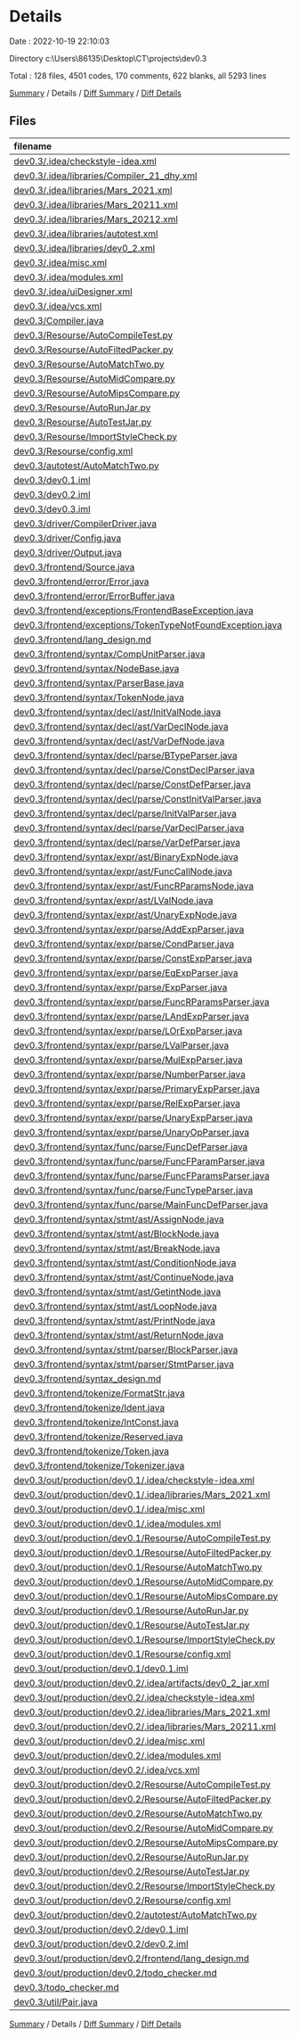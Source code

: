 # Details

Date : 2022-10-19 22:10:03

Directory c:\\Users\\86135\\Desktop\\CT\\projects\\dev0.3

Total : 128 files,  4501 codes, 170 comments, 622 blanks, all 5293 lines

[Summary](results.md) / Details / [Diff Summary](diff.md) / [Diff Details](diff-details.md)

## Files
| filename | language | code | comment | blank | total |
| :--- | :--- | ---: | ---: | ---: | ---: |
| [dev0.3/.idea/checkstyle-idea.xml](/dev0.3/.idea/checkstyle-idea.xml) | XML | 16 | 0 | 0 | 16 |
| [dev0.3/.idea/libraries/Compiler_21_dhy.xml](/dev0.3/.idea/libraries/Compiler_21_dhy.xml) | XML | 9 | 0 | 0 | 9 |
| [dev0.3/.idea/libraries/Mars_2021.xml](/dev0.3/.idea/libraries/Mars_2021.xml) | XML | 9 | 0 | 0 | 9 |
| [dev0.3/.idea/libraries/Mars_20211.xml](/dev0.3/.idea/libraries/Mars_20211.xml) | XML | 9 | 0 | 0 | 9 |
| [dev0.3/.idea/libraries/Mars_20212.xml](/dev0.3/.idea/libraries/Mars_20212.xml) | XML | 9 | 0 | 0 | 9 |
| [dev0.3/.idea/libraries/autotest.xml](/dev0.3/.idea/libraries/autotest.xml) | XML | 11 | 0 | 0 | 11 |
| [dev0.3/.idea/libraries/dev0_2.xml](/dev0.3/.idea/libraries/dev0_2.xml) | XML | 9 | 0 | 0 | 9 |
| [dev0.3/.idea/misc.xml](/dev0.3/.idea/misc.xml) | XML | 11 | 0 | 0 | 11 |
| [dev0.3/.idea/modules.xml](/dev0.3/.idea/modules.xml) | XML | 8 | 0 | 0 | 8 |
| [dev0.3/.idea/uiDesigner.xml](/dev0.3/.idea/uiDesigner.xml) | XML | 124 | 0 | 0 | 124 |
| [dev0.3/.idea/vcs.xml](/dev0.3/.idea/vcs.xml) | XML | 6 | 0 | 0 | 6 |
| [dev0.3/Compiler.java](/dev0.3/Compiler.java) | Java | 12 | 0 | 4 | 16 |
| [dev0.3/Resourse/AutoCompileTest.py](/dev0.3/Resourse/AutoCompileTest.py) | Python | 49 | 3 | 3 | 55 |
| [dev0.3/Resourse/AutoFiltedPacker.py](/dev0.3/Resourse/AutoFiltedPacker.py) | Python | 31 | 0 | 5 | 36 |
| [dev0.3/Resourse/AutoMatchTwo.py](/dev0.3/Resourse/AutoMatchTwo.py) | Python | 57 | 4 | 6 | 67 |
| [dev0.3/Resourse/AutoMidCompare.py](/dev0.3/Resourse/AutoMidCompare.py) | Python | 55 | 6 | 4 | 65 |
| [dev0.3/Resourse/AutoMipsCompare.py](/dev0.3/Resourse/AutoMipsCompare.py) | Python | 77 | 7 | 4 | 88 |
| [dev0.3/Resourse/AutoRunJar.py](/dev0.3/Resourse/AutoRunJar.py) | Python | 28 | 1 | 3 | 32 |
| [dev0.3/Resourse/AutoTestJar.py](/dev0.3/Resourse/AutoTestJar.py) | Python | 40 | 2 | 3 | 45 |
| [dev0.3/Resourse/ImportStyleCheck.py](/dev0.3/Resourse/ImportStyleCheck.py) | Python | 26 | 0 | 3 | 29 |
| [dev0.3/Resourse/config.xml](/dev0.3/Resourse/config.xml) | XML | 149 | 10 | 10 | 169 |
| [dev0.3/autotest/AutoMatchTwo.py](/dev0.3/autotest/AutoMatchTwo.py) | Python | 65 | 4 | 6 | 75 |
| [dev0.3/dev0.1.iml](/dev0.3/dev0.1.iml) | XML | 22 | 0 | 0 | 22 |
| [dev0.3/dev0.2.iml](/dev0.3/dev0.2.iml) | XML | 22 | 0 | 0 | 22 |
| [dev0.3/dev0.3.iml](/dev0.3/dev0.3.iml) | XML | 22 | 0 | 0 | 22 |
| [dev0.3/driver/CompilerDriver.java](/dev0.3/driver/CompilerDriver.java) | Java | 31 | 2 | 6 | 39 |
| [dev0.3/driver/Config.java](/dev0.3/driver/Config.java) | Java | 102 | 2 | 17 | 121 |
| [dev0.3/driver/Output.java](/dev0.3/driver/Output.java) | Java | 35 | 0 | 11 | 46 |
| [dev0.3/frontend/Source.java](/dev0.3/frontend/Source.java) | Java | 51 | 0 | 14 | 65 |
| [dev0.3/frontend/error/Error.java](/dev0.3/frontend/error/Error.java) | Java | 56 | 0 | 15 | 71 |
| [dev0.3/frontend/error/ErrorBuffer.java](/dev0.3/frontend/error/ErrorBuffer.java) | Java | 21 | 0 | 9 | 30 |
| [dev0.3/frontend/exceptions/FrontendBaseException.java](/dev0.3/frontend/exceptions/FrontendBaseException.java) | Java | 9 | 0 | 3 | 12 |
| [dev0.3/frontend/exceptions/TokenTypeNotFoundException.java](/dev0.3/frontend/exceptions/TokenTypeNotFoundException.java) | Java | 6 | 0 | 3 | 9 |
| [dev0.3/frontend/lang_design.md](/dev0.3/frontend/lang_design.md) | Markdown | 162 | 0 | 20 | 182 |
| [dev0.3/frontend/syntax/CompUnitParser.java](/dev0.3/frontend/syntax/CompUnitParser.java) | Java | 51 | 1 | 4 | 56 |
| [dev0.3/frontend/syntax/NodeBase.java](/dev0.3/frontend/syntax/NodeBase.java) | Java | 54 | 0 | 12 | 66 |
| [dev0.3/frontend/syntax/ParserBase.java](/dev0.3/frontend/syntax/ParserBase.java) | Java | 79 | 4 | 22 | 105 |
| [dev0.3/frontend/syntax/TokenNode.java](/dev0.3/frontend/syntax/TokenNode.java) | Java | 14 | 0 | 6 | 20 |
| [dev0.3/frontend/syntax/decl/ast/InitValNode.java](/dev0.3/frontend/syntax/decl/ast/InitValNode.java) | Java | 12 | 0 | 6 | 18 |
| [dev0.3/frontend/syntax/decl/ast/VarDeclNode.java](/dev0.3/frontend/syntax/decl/ast/VarDeclNode.java) | Java | 15 | 4 | 6 | 25 |
| [dev0.3/frontend/syntax/decl/ast/VarDefNode.java](/dev0.3/frontend/syntax/decl/ast/VarDefNode.java) | Java | 17 | 0 | 6 | 23 |
| [dev0.3/frontend/syntax/decl/parse/BTypeParser.java](/dev0.3/frontend/syntax/decl/parse/BTypeParser.java) | Java | 17 | 0 | 4 | 21 |
| [dev0.3/frontend/syntax/decl/parse/ConstDeclParser.java](/dev0.3/frontend/syntax/decl/parse/ConstDeclParser.java) | Java | 29 | 1 | 6 | 36 |
| [dev0.3/frontend/syntax/decl/parse/ConstDefParser.java](/dev0.3/frontend/syntax/decl/parse/ConstDefParser.java) | Java | 35 | 1 | 6 | 42 |
| [dev0.3/frontend/syntax/decl/parse/ConstInitValParser.java](/dev0.3/frontend/syntax/decl/parse/ConstInitValParser.java) | Java | 38 | 1 | 6 | 45 |
| [dev0.3/frontend/syntax/decl/parse/InitValParser.java](/dev0.3/frontend/syntax/decl/parse/InitValParser.java) | Java | 38 | 1 | 6 | 45 |
| [dev0.3/frontend/syntax/decl/parse/VarDeclParser.java](/dev0.3/frontend/syntax/decl/parse/VarDeclParser.java) | Java | 25 | 1 | 6 | 32 |
| [dev0.3/frontend/syntax/decl/parse/VarDefParser.java](/dev0.3/frontend/syntax/decl/parse/VarDefParser.java) | Java | 33 | 1 | 6 | 40 |
| [dev0.3/frontend/syntax/expr/ast/BinaryExpNode.java](/dev0.3/frontend/syntax/expr/ast/BinaryExpNode.java) | Java | 17 | 2 | 6 | 25 |
| [dev0.3/frontend/syntax/expr/ast/FuncCallNode.java](/dev0.3/frontend/syntax/expr/ast/FuncCallNode.java) | Java | 14 | 1 | 5 | 20 |
| [dev0.3/frontend/syntax/expr/ast/FuncRParamsNode.java](/dev0.3/frontend/syntax/expr/ast/FuncRParamsNode.java) | Java | 12 | 1 | 5 | 18 |
| [dev0.3/frontend/syntax/expr/ast/LValNode.java](/dev0.3/frontend/syntax/expr/ast/LValNode.java) | Java | 15 | 1 | 6 | 22 |
| [dev0.3/frontend/syntax/expr/ast/UnaryExpNode.java](/dev0.3/frontend/syntax/expr/ast/UnaryExpNode.java) | Java | 13 | 0 | 5 | 18 |
| [dev0.3/frontend/syntax/expr/parse/AddExpParser.java](/dev0.3/frontend/syntax/expr/parse/AddExpParser.java) | Java | 24 | 1 | 8 | 33 |
| [dev0.3/frontend/syntax/expr/parse/CondParser.java](/dev0.3/frontend/syntax/expr/parse/CondParser.java) | Java | 11 | 1 | 4 | 16 |
| [dev0.3/frontend/syntax/expr/parse/ConstExpParser.java](/dev0.3/frontend/syntax/expr/parse/ConstExpParser.java) | Java | 11 | 1 | 4 | 16 |
| [dev0.3/frontend/syntax/expr/parse/EqExpParser.java](/dev0.3/frontend/syntax/expr/parse/EqExpParser.java) | Java | 24 | 1 | 8 | 33 |
| [dev0.3/frontend/syntax/expr/parse/ExpParser.java](/dev0.3/frontend/syntax/expr/parse/ExpParser.java) | Java | 12 | 1 | 3 | 16 |
| [dev0.3/frontend/syntax/expr/parse/FuncRParamsParser.java](/dev0.3/frontend/syntax/expr/parse/FuncRParamsParser.java) | Java | 20 | 0 | 6 | 26 |
| [dev0.3/frontend/syntax/expr/parse/LAndExpParser.java](/dev0.3/frontend/syntax/expr/parse/LAndExpParser.java) | Java | 24 | 1 | 8 | 33 |
| [dev0.3/frontend/syntax/expr/parse/LOrExpParser.java](/dev0.3/frontend/syntax/expr/parse/LOrExpParser.java) | Java | 24 | 1 | 8 | 33 |
| [dev0.3/frontend/syntax/expr/parse/LValParser.java](/dev0.3/frontend/syntax/expr/parse/LValParser.java) | Java | 28 | 1 | 7 | 36 |
| [dev0.3/frontend/syntax/expr/parse/MulExpParser.java](/dev0.3/frontend/syntax/expr/parse/MulExpParser.java) | Java | 24 | 2 | 8 | 34 |
| [dev0.3/frontend/syntax/expr/parse/NumberParser.java](/dev0.3/frontend/syntax/expr/parse/NumberParser.java) | Java | 18 | 1 | 5 | 24 |
| [dev0.3/frontend/syntax/expr/parse/PrimaryExpParser.java](/dev0.3/frontend/syntax/expr/parse/PrimaryExpParser.java) | Java | 26 | 1 | 5 | 32 |
| [dev0.3/frontend/syntax/expr/parse/RelExpParser.java](/dev0.3/frontend/syntax/expr/parse/RelExpParser.java) | Java | 24 | 1 | 8 | 33 |
| [dev0.3/frontend/syntax/expr/parse/UnaryExpParser.java](/dev0.3/frontend/syntax/expr/parse/UnaryExpParser.java) | Java | 50 | 1 | 9 | 60 |
| [dev0.3/frontend/syntax/expr/parse/UnaryOpParser.java](/dev0.3/frontend/syntax/expr/parse/UnaryOpParser.java) | Java | 18 | 0 | 6 | 24 |
| [dev0.3/frontend/syntax/func/parse/FuncDefParser.java](/dev0.3/frontend/syntax/func/parse/FuncDefParser.java) | Java | 26 | 1 | 4 | 31 |
| [dev0.3/frontend/syntax/func/parse/FuncFParamParser.java](/dev0.3/frontend/syntax/func/parse/FuncFParamParser.java) | Java | 28 | 1 | 4 | 33 |
| [dev0.3/frontend/syntax/func/parse/FuncFParamsParser.java](/dev0.3/frontend/syntax/func/parse/FuncFParamsParser.java) | Java | 14 | 1 | 4 | 19 |
| [dev0.3/frontend/syntax/func/parse/FuncTypeParser.java](/dev0.3/frontend/syntax/func/parse/FuncTypeParser.java) | Java | 14 | 1 | 4 | 19 |
| [dev0.3/frontend/syntax/func/parse/MainFuncDefParser.java](/dev0.3/frontend/syntax/func/parse/MainFuncDefParser.java) | Java | 25 | 1 | 4 | 30 |
| [dev0.3/frontend/syntax/stmt/ast/AssignNode.java](/dev0.3/frontend/syntax/stmt/ast/AssignNode.java) | Java | 13 | 0 | 5 | 18 |
| [dev0.3/frontend/syntax/stmt/ast/BlockNode.java](/dev0.3/frontend/syntax/stmt/ast/BlockNode.java) | Java | 11 | 0 | 5 | 16 |
| [dev0.3/frontend/syntax/stmt/ast/BreakNode.java](/dev0.3/frontend/syntax/stmt/ast/BreakNode.java) | Java | 7 | 0 | 3 | 10 |
| [dev0.3/frontend/syntax/stmt/ast/ConditionNode.java](/dev0.3/frontend/syntax/stmt/ast/ConditionNode.java) | Java | 16 | 0 | 5 | 21 |
| [dev0.3/frontend/syntax/stmt/ast/ContinueNode.java](/dev0.3/frontend/syntax/stmt/ast/ContinueNode.java) | Java | 7 | 0 | 3 | 10 |
| [dev0.3/frontend/syntax/stmt/ast/GetintNode.java](/dev0.3/frontend/syntax/stmt/ast/GetintNode.java) | Java | 11 | 0 | 5 | 16 |
| [dev0.3/frontend/syntax/stmt/ast/LoopNode.java](/dev0.3/frontend/syntax/stmt/ast/LoopNode.java) | Java | 13 | 0 | 5 | 18 |
| [dev0.3/frontend/syntax/stmt/ast/PrintNode.java](/dev0.3/frontend/syntax/stmt/ast/PrintNode.java) | Java | 15 | 0 | 6 | 21 |
| [dev0.3/frontend/syntax/stmt/ast/ReturnNode.java](/dev0.3/frontend/syntax/stmt/ast/ReturnNode.java) | Java | 11 | 0 | 5 | 16 |
| [dev0.3/frontend/syntax/stmt/parser/BlockParser.java](/dev0.3/frontend/syntax/stmt/parser/BlockParser.java) | Java | 35 | 1 | 4 | 40 |
| [dev0.3/frontend/syntax/stmt/parser/StmtParser.java](/dev0.3/frontend/syntax/stmt/parser/StmtParser.java) | Java | 168 | 13 | 11 | 192 |
| [dev0.3/frontend/syntax_design.md](/dev0.3/frontend/syntax_design.md) | Markdown | 149 | 0 | 7 | 156 |
| [dev0.3/frontend/tokenize/FormatStr.java](/dev0.3/frontend/tokenize/FormatStr.java) | Java | 15 | 0 | 5 | 20 |
| [dev0.3/frontend/tokenize/Ident.java](/dev0.3/frontend/tokenize/Ident.java) | Java | 9 | 0 | 4 | 13 |
| [dev0.3/frontend/tokenize/IntConst.java](/dev0.3/frontend/tokenize/IntConst.java) | Java | 12 | 0 | 5 | 17 |
| [dev0.3/frontend/tokenize/Reserved.java](/dev0.3/frontend/tokenize/Reserved.java) | Java | 6 | 0 | 2 | 8 |
| [dev0.3/frontend/tokenize/Token.java](/dev0.3/frontend/tokenize/Token.java) | Java | 120 | 3 | 20 | 143 |
| [dev0.3/frontend/tokenize/Tokenizer.java](/dev0.3/frontend/tokenize/Tokenizer.java) | Java | 123 | 6 | 19 | 148 |
| [dev0.3/out/production/dev0.1/.idea/checkstyle-idea.xml](/dev0.3/out/production/dev0.1/.idea/checkstyle-idea.xml) | XML | 16 | 0 | 0 | 16 |
| [dev0.3/out/production/dev0.1/.idea/libraries/Mars_2021.xml](/dev0.3/out/production/dev0.1/.idea/libraries/Mars_2021.xml) | XML | 9 | 0 | 0 | 9 |
| [dev0.3/out/production/dev0.1/.idea/misc.xml](/dev0.3/out/production/dev0.1/.idea/misc.xml) | XML | 11 | 0 | 0 | 11 |
| [dev0.3/out/production/dev0.1/.idea/modules.xml](/dev0.3/out/production/dev0.1/.idea/modules.xml) | XML | 8 | 0 | 0 | 8 |
| [dev0.3/out/production/dev0.1/Resourse/AutoCompileTest.py](/dev0.3/out/production/dev0.1/Resourse/AutoCompileTest.py) | Python | 49 | 3 | 3 | 55 |
| [dev0.3/out/production/dev0.1/Resourse/AutoFiltedPacker.py](/dev0.3/out/production/dev0.1/Resourse/AutoFiltedPacker.py) | Python | 31 | 0 | 5 | 36 |
| [dev0.3/out/production/dev0.1/Resourse/AutoMatchTwo.py](/dev0.3/out/production/dev0.1/Resourse/AutoMatchTwo.py) | Python | 47 | 3 | 3 | 53 |
| [dev0.3/out/production/dev0.1/Resourse/AutoMidCompare.py](/dev0.3/out/production/dev0.1/Resourse/AutoMidCompare.py) | Python | 55 | 6 | 4 | 65 |
| [dev0.3/out/production/dev0.1/Resourse/AutoMipsCompare.py](/dev0.3/out/production/dev0.1/Resourse/AutoMipsCompare.py) | Python | 77 | 7 | 4 | 88 |
| [dev0.3/out/production/dev0.1/Resourse/AutoRunJar.py](/dev0.3/out/production/dev0.1/Resourse/AutoRunJar.py) | Python | 28 | 1 | 3 | 32 |
| [dev0.3/out/production/dev0.1/Resourse/AutoTestJar.py](/dev0.3/out/production/dev0.1/Resourse/AutoTestJar.py) | Python | 40 | 2 | 3 | 45 |
| [dev0.3/out/production/dev0.1/Resourse/ImportStyleCheck.py](/dev0.3/out/production/dev0.1/Resourse/ImportStyleCheck.py) | Python | 26 | 0 | 3 | 29 |
| [dev0.3/out/production/dev0.1/Resourse/config.xml](/dev0.3/out/production/dev0.1/Resourse/config.xml) | XML | 149 | 10 | 10 | 169 |
| [dev0.3/out/production/dev0.1/dev0.1.iml](/dev0.3/out/production/dev0.1/dev0.1.iml) | XML | 22 | 0 | 0 | 22 |
| [dev0.3/out/production/dev0.2/.idea/artifacts/dev0_2_jar.xml](/dev0.3/out/production/dev0.2/.idea/artifacts/dev0_2_jar.xml) | XML | 8 | 0 | 0 | 8 |
| [dev0.3/out/production/dev0.2/.idea/checkstyle-idea.xml](/dev0.3/out/production/dev0.2/.idea/checkstyle-idea.xml) | XML | 16 | 0 | 0 | 16 |
| [dev0.3/out/production/dev0.2/.idea/libraries/Mars_2021.xml](/dev0.3/out/production/dev0.2/.idea/libraries/Mars_2021.xml) | XML | 9 | 0 | 0 | 9 |
| [dev0.3/out/production/dev0.2/.idea/libraries/Mars_20211.xml](/dev0.3/out/production/dev0.2/.idea/libraries/Mars_20211.xml) | XML | 9 | 0 | 0 | 9 |
| [dev0.3/out/production/dev0.2/.idea/misc.xml](/dev0.3/out/production/dev0.2/.idea/misc.xml) | XML | 11 | 0 | 0 | 11 |
| [dev0.3/out/production/dev0.2/.idea/modules.xml](/dev0.3/out/production/dev0.2/.idea/modules.xml) | XML | 8 | 0 | 0 | 8 |
| [dev0.3/out/production/dev0.2/.idea/vcs.xml](/dev0.3/out/production/dev0.2/.idea/vcs.xml) | XML | 6 | 0 | 0 | 6 |
| [dev0.3/out/production/dev0.2/Resourse/AutoCompileTest.py](/dev0.3/out/production/dev0.2/Resourse/AutoCompileTest.py) | Python | 49 | 3 | 3 | 55 |
| [dev0.3/out/production/dev0.2/Resourse/AutoFiltedPacker.py](/dev0.3/out/production/dev0.2/Resourse/AutoFiltedPacker.py) | Python | 31 | 0 | 5 | 36 |
| [dev0.3/out/production/dev0.2/Resourse/AutoMatchTwo.py](/dev0.3/out/production/dev0.2/Resourse/AutoMatchTwo.py) | Python | 47 | 3 | 3 | 53 |
| [dev0.3/out/production/dev0.2/Resourse/AutoMidCompare.py](/dev0.3/out/production/dev0.2/Resourse/AutoMidCompare.py) | Python | 55 | 6 | 4 | 65 |
| [dev0.3/out/production/dev0.2/Resourse/AutoMipsCompare.py](/dev0.3/out/production/dev0.2/Resourse/AutoMipsCompare.py) | Python | 77 | 7 | 4 | 88 |
| [dev0.3/out/production/dev0.2/Resourse/AutoRunJar.py](/dev0.3/out/production/dev0.2/Resourse/AutoRunJar.py) | Python | 28 | 1 | 3 | 32 |
| [dev0.3/out/production/dev0.2/Resourse/AutoTestJar.py](/dev0.3/out/production/dev0.2/Resourse/AutoTestJar.py) | Python | 40 | 2 | 3 | 45 |
| [dev0.3/out/production/dev0.2/Resourse/ImportStyleCheck.py](/dev0.3/out/production/dev0.2/Resourse/ImportStyleCheck.py) | Python | 26 | 0 | 3 | 29 |
| [dev0.3/out/production/dev0.2/Resourse/config.xml](/dev0.3/out/production/dev0.2/Resourse/config.xml) | XML | 149 | 10 | 10 | 169 |
| [dev0.3/out/production/dev0.2/autotest/AutoMatchTwo.py](/dev0.3/out/production/dev0.2/autotest/AutoMatchTwo.py) | Python | 47 | 3 | 3 | 53 |
| [dev0.3/out/production/dev0.2/dev0.1.iml](/dev0.3/out/production/dev0.2/dev0.1.iml) | XML | 22 | 0 | 0 | 22 |
| [dev0.3/out/production/dev0.2/dev0.2.iml](/dev0.3/out/production/dev0.2/dev0.2.iml) | XML | 22 | 0 | 0 | 22 |
| [dev0.3/out/production/dev0.2/frontend/lang_design.md](/dev0.3/out/production/dev0.2/frontend/lang_design.md) | Markdown | 107 | 0 | 5 | 112 |
| [dev0.3/out/production/dev0.2/todo_checker.md](/dev0.3/out/production/dev0.2/todo_checker.md) | Markdown | 20 | 0 | 3 | 23 |
| [dev0.3/todo_checker.md](/dev0.3/todo_checker.md) | Markdown | 48 | 0 | 12 | 60 |
| [dev0.3/util/Pair.java](/dev0.3/util/Pair.java) | Java | 35 | 0 | 9 | 44 |

[Summary](results.md) / Details / [Diff Summary](diff.md) / [Diff Details](diff-details.md)